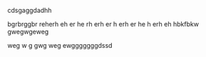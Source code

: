 cdsgaggdadhh

bgrbrggbr
reherh
eh
er
he
rh
erh
er
h
erh
er
he
h
erh
eh
hbkfbkw
gwegwgeweg

weg
w
g
gwg
weg
ewgggggggdssd
